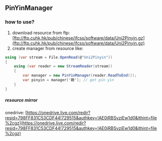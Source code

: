 ## PinYinManager

### how to use?

1. download resource from ftp: [ftp://ftp.cuhk.hk/pub/chinese/ifcss/software/data/Uni2Pinyin.gz](ftp://ftp.cuhk.hk/pub/chinese/ifcss/software/data/Uni2Pinyin.gz)
1. create manager from resource like:

``` cs
using (var stream = File.OpenRead(@"Uni2Pinyin"))
{
    using (var reader = new StreamReader(stream))
    {
        var manager = new PinYinManager(reader.ReadToEnd());
        var pinyin = manager['赖']; // get pin yin
    }
}
```

##### resource mirror

onedrive: [https://onedrive.live.com/redir?resid=798FF831C53CDF44!729515&authkey=!AE0jRBSvzjEw1d0&ithint=file%2cgz](https://onedrive.live.com/redir?resid=798FF831C53CDF44!729515&authkey=!AE0jRBSvzjEw1d0&ithint=file%2cgz)
